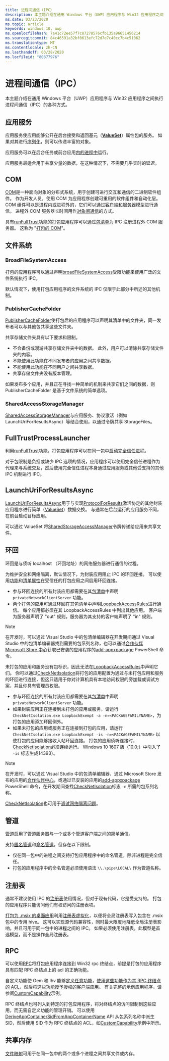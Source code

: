 ```yaml
---
title: 进程间通信（IPC）
description: 本主题介绍在通用 Windows 平台（UWP）应用程序与 Win32 应用程序之间执行进程间通信（IPC）的各种方式。
ms.date: 03/23/2020
ms.topic: article
keywords: windows 10, uwp
ms.openlocfilehash: 7a41c72ee57f7c87278576cfb135a96651456214
ms.sourcegitcommit: 84c46591a32bf0613efc72d7e7c40cc7b4c51062
ms.translationtype: MT
ms.contentlocale: zh-CN
ms.lasthandoff: 03/28/2020
ms.locfileid: "80377976"
---
```

# <a name="interprocess-communication-ipc"></a>进程间通信（IPC）

本主题介绍在通用 Windows 平台（UWP）应用程序与 Win32 应用程序之间执行进程间通信（IPC）的各种方式。

## <a name="app-services"></a>应用服务

应用服务使应用能够公开在后台接受和返回基元（[**ValueSet**](/uwp/api/Windows.Foundation.Collections.ValueSet)）属性包的服务。 如果对其进行[序列化](https://stackoverflow.com/questions/46367985/how-to-make-a-class-that-can-be-added-to-the-windows-foundation-collections-valu)，则可以传递丰富的对象。

应用服务可以在后台任务或前台应用[内的](/windows/uwp/launch-resume/how-to-create-and-consume-an-app-service)[进程中](/windows/uwp/launch-resume/convert-app-service-in-process)运行。

应用服务最适合用于共享少量的数据，在这种情况下，不需要几乎实时的延迟。

## <a name="com"></a>COM

[COM](/windows/win32/com/component-object-model--com--portal)是一种面向对象的分布式系统，用于创建可进行交互和通信的二进制软件组件。 作为开发人员，使用 COM 为应用程序创建可重用的软件组件和自动化层。 COM 组件可以是进程内或进程外的，它们可以通过[客户端和服务器](/windows/win32/com/com-clients-and-servers)模型进行通信。 进程外 COM 服务器长时间用作[对象间通信](/windows/win32/com/inter-object-communication)的方式。

具有[runFullTrust](/windows/uwp/packaging/app-capability-declarations#restricted-capabilities)功能的打包应用程序可以通过[包清单](/uwp/schemas/appxpackage/uapmanifestschema/element-com-extension)为 IPC 注册进程外 COM 服务器。 这称为 "[打包的 COM](https://blogs.windows.com/windowsdeveloper/2017/04/13/com-server-ole-document-support-desktop-bridge/)"。

## <a name="filesystem"></a>文件系统

### <a name="broadfilesystemaccess"></a>BroadFileSystemAccess

打包的应用程序可以通过声明[broadFileSystemAccess](/windows/uwp/files/file-access-permissions#accessing-additional-locations)受限功能来使用广泛的文件系统执行 IPC。

默认情况下，使用打包应用程序的文件系统的 IPC 仅限于此部分中所述的其他机制。

### <a name="publishercachefolder"></a>PublisherCacheFolder

[PublisherCacheFolder](/uwp/api/windows.storage.applicationdata.getpublishercachefolder)使打包后的应用程序可以声明其清单中的文件夹，同一发布者可以与其他包共享这些文件夹。

共享存储文件夹具有以下要求和限制。

* 不会备份或漫游共享存储文件夹中的数据。 此外，用户可以清除共享存储文件夹的内容。
* 不能使用此功能在不同发布者的应用之间共享数据。
* 不能使用此功能在不同用户之间共享数据。
* 共享存储文件夹没有版本管理。

如果发布多个应用，并且正在寻找一种简单的机制来共享它们之间的数据，则 PublisherCacheFolder 是基于文件系统的简单选项。

### <a name="sharedaccessstoragemanager"></a>SharedAccessStorageManager

[SharedAccessStorageManager](/uwp/api/Windows.ApplicationModel.DataTransfer.SharedStorageAccessManager)与应用服务、协议激活（例如 LaunchUriForResultsAsync）等结合使用，以通过令牌共享 StorageFiles。

## <a name="fulltrustprocesslauncher"></a>FullTrustProcessLauncher

利用[runFullTrust](/windows/uwp/packaging/app-capability-declarations#restricted-capabilities)功能，打包应用程序可以在同一包中[启动完全信任进程](/uwp/api/Windows.ApplicationModel.FullTrustProcessLauncher)。

对于包限制是负担或缺少 IPC 选项的情况，应用程序可以使用完全信任进程作为代理来与系统交互，然后使用完全信任进程本身通过应用服务或其他受支持的其他 IPC 机制进行 IPC。

## <a name="launchuriforresultsasync"></a>LaunchUriForResultsAsync

[LaunchUriForResultsAsync](/windows/uwp/launch-resume/how-to-launch-an-app-for-results)用于与实现[ProtocolForResults](/windows/uwp/launch-resume/how-to-launch-an-app-for-results#step-2-override-applicationonactivated-in-the-app-that-youll-launch-for-results)激活协定的其他封装应用程序进行简单（[ValueSet](/uwp/api/Windows.Foundation.Collections.ValueSet)）数据交换。 与通常在后台运行的应用服务不同，在前台启动目标应用。

可以通过 ValueSet 将[SharedStorageAccessManager](/uwp/api/Windows.ApplicationModel.DataTransfer.SharedStorageAccessManager)令牌传递给应用来共享文件。

## <a name="loopback"></a>环回

环回是与侦听 localhost （环回地址）的网络服务器进行通信的过程。

为维护安全和网络隔离，默认情况下，为封装应用阻止 IPC 的环回连接。 可以使用[功能](/previous-versions/windows/apps/hh770532(v=win.10))和[清单属性](/uwp/schemas/appxpackage/uapmanifestschema/element-uap4-loopbackaccessrules)在受信任的打包应用之间启用环回连接。

* 参与环回连接的所有封装应用都需要在其[包清单](/uwp/schemas/appxpackage/uapmanifestschema/element-capability)中声明 `privateNetworkClientServer` 功能。
* 两个打包的应用可通过环回在其包清单中声明[LoopbackAccessRules](/uwp/schemas/appxpackage/uapmanifestschema/element-uap4-loopbackaccessrules)进行通信。 每个应用都必须在其 LoopbackAccessRules 中列出其他应用。 客户端为服务器声明了 "out" 规则，服务器为其支持的客户端声明了 "in" 规则。

> [!NOTE]
> 在开发时，可以通过 Visual Studio 中的包清单编辑器在开发期间通过 Visual Studio 中的包清单编辑器找到需要的包系列名称，也可以通过[合作伙伴 Microsoft Store 中心](/windows/uwp/publish/view-app-identity-details)获取已安装的应用程序的[add-appxpackage](/powershell/module/appx/get-appxpackage?view=win10-ps) PowerShell 命令。

未打包的应用和服务没有包标识，因此无法在[LoopbackAccessRules](/uwp/schemas/appxpackage/uapmanifestschema/element-uap4-loopbackaccessrules)中声明它们。 你可以通过[CheckNetIsolation](/previous-versions/windows/apps/hh780593(v=win.10))将打包的应用配置为通过与未打包应用和服务的环回进行连接，但这只适用于你对计算机具有本地访问权限的旁加载或调试方案，并且你具有管理员权限。
* 参与环回连接的所有封装应用都需要在其[包清单](/uwp/schemas/appxpackage/uapmanifestschema/element-capability)中声明 `privateNetworkClientServer` 功能。
* 如果封装应用正在连接到未打包的应用或服务，请运行 `CheckNetIsolation.exe LoopbackExempt -a -n=<PACKAGEFAMILYNAME>`，为打包的应用添加环回例外。
* 如果未打包的应用或服务正在连接到打包的应用，请运行 `CheckNetIsolation.exe LoopbackExempt -is -n=<PACKAGEFAMILYNAME>` 以使打包的应用能够接收入站环回连接。 打包的应用侦听连接时， [CheckNetIsolation](/previous-versions/windows/apps/hh780593(v=win.10))必须连续运行。 Windows 10 1607 版（10.0;）中引入了 `-is` 标志生成14393）。

> [!NOTE]
> 在开发时，可以通过 Visual Studio 中的包清单编辑器、通过 Microsoft Store 发布的应用的[合作伙伴中心](/windows/uwp/publish/view-app-identity-details)，或通过已安装的应用的[add-appxpackage](/powershell/module/appx/get-appxpackage?view=win10-ps) PowerShell 命令，在开发期间查找[CheckNetIsolation](/previous-versions/windows/apps/hh780593(v=win.10))标志 `-n` 所需的包系列名称。

[CheckNetIsolation](/previous-versions/windows/apps/hh780593(v=win.10))也可用于[调试网络隔离问题](/previous-versions/windows/apps/hh780593(v=win.10)#debug-network-isolation-issues)。

## <a name="pipes"></a>管道

[管道](/windows/win32/ipc/pipes)启用了管道服务器与一个或多个管道客户端之间的简单通信。

支持[匿名管道](/windows/win32/ipc/anonymous-pipes)和[命名管道](/windows/win32/ipc/named-pipes)，但存在以下限制。

* 仅在同一包中的进程之间支持打包应用程序中的命名管道，除非进程是完全信任。
* 打包的应用程序中的命名管道必须使用语法 `\\.\pipe\LOCAL\` 作为管道名称。

## <a name="registry"></a>注册表

通常不建议使用 IPC 的[注册表](/windows/win32/sysinfo/registry-functions)使用情况，但对于现有代码，它是受支持的。 打包的应用程序只能访问他们有权访问的注册表项。

[打包为 .msix 的桌面应用](/windows/msix/desktop/desktop-to-uwp-root)利用[注册表虚拟化](/windows/msix/desktop/desktop-to-uwp-behind-the-scenes#registry)，以便将全局注册表写入包含在 .msix 包中的专用 hive。 这可以实现源代码兼容性，同时最大限度地降低全局注册表影响，并且可用于同一包中的进程之间的 IPC。 如果必须使用注册表，此模型是首选模型，而不是操作全局注册表。

## <a name="rpc"></a>RPC

可以使用[RPC](/windows/win32/rpc/rpc-start-page)将打包应用程序连接到 Win32 rpc 终结点，前提是打包的应用程序具有匹配 RPC 终结点上的 acl 的正确功能。

自定义功能使 Oem 和 Ihv 能够[定义任意功能](/windows-hardware/drivers/devapps/hardware-support-app--hsa--steps-for-driver-developers#reserving-a-custom-capability)，[使用这些功能作为其 RPC 终结点的 ACL](/windows-hardware/drivers/devapps/hardware-support-app--hsa--steps-for-driver-developers#allowing-access-to-an-rpc-endpoint-to-a-uwp-app-using-the-custom-capability)，然后将[这些功能授予授权的客户端应用](/windows-hardware/drivers/devapps/hardware-support-app--hsa--steps-for-driver-developers#preparing-the-signed-custom-capability-descriptor-sccd-file)。 有关完整的示例应用程序，请参阅[CustomCapability](https://github.com/Microsoft/Windows-universal-samples/tree/master/Samples/CustomCapability)示例。

RPC 终结点也可列入到特定的打包应用程序，将对终结点的访问限制到这些应用，而无需自定义功能的管理开销。 可以使用[DeriveAppContainerSidFromAppContainerName](/windows/win32/api/userenv/nf-userenv-deriveappcontainersidfromappcontainername) API 从包系列名称中派生 SID，然后使用 SID 作为 RPC 终结点的 ACL，如[CustomCapability](https://github.com/Microsoft/Windows-universal-samples/blob/master/Samples/CustomCapability/Service/Server/RpcServer.cpp)示例中所示。

## <a name="shared-memory"></a>共享内存

[文件映射](/windows/win32/memory/sharing-files-and-memory)可用于在同一包中的两个或多个进程之间共享文件或内存。
